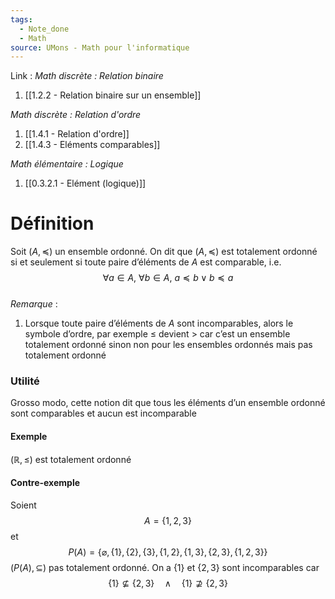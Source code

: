 ```yaml
---
tags:
  - Note_done
  - Math
source: UMons - Math pour l'informatique
---
```


Link :
_Math discrète : Relation binaire_
1. [[1.2.2 - Relation binaire sur un ensemble]]

_Math discrète : Relation d'ordre_ 
1. [[1.4.1 - Relation d'ordre]]
2. [[1.4.3 - Eléments comparables]]

_Math élémentaire : Logique_
1. [[0.3.2.1 - Elément (logique)]]

# Définition
Soit $(A, \preceq)$ un ensemble ordonné. 
On dit que $(A, \preceq)$ est totalement ordonné si et seulement si toute paire d’éléments de $A$ est comparable, i.e. $$∀a ∈ A,\ ∀b ∈ A,\ a\preceq b \lor b\preceq a$$
\
_Remarque_ :
1. Lorsque toute paire d’éléments de $A$ sont incomparables, alors le symbole d’ordre, par exemple $\le$ devient $>$ car c’est un ensemble totalement ordonné sinon non pour les ensembles ordonnés mais pas totalement ordonné 
### Utilité 
Grosso modo, cette notion dit que tous les éléments d’un ensemble ordonné sont comparables et aucun est incomparable 
#### Exemple
$(\mathbb{R},\le)$ est totalement ordonné 
#### Contre-exemple 
Soient $$A=\{1,2,3\}$$et $$P(A)=\{\varnothing, \{1\},\{2\},\{3\},\{1,2\},\{1,3\},\{2,3\},\{1,2,3\}\}$$ $(P(A),\subseteq)$ pas totalement ordonné. 
On a $\{1\}$ et $\{2,3\}$ sont incomparables car $$\{1\}\nsubseteq\{2,3\}\quad\wedge\quad\{1\}\nsupseteq\{2,3\}$$